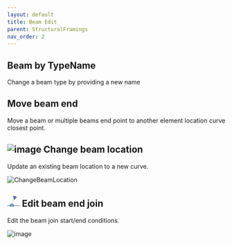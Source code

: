 ```yaml
---
layout: default
title: Beam Edit
parent: StructuralFramings
nav_order: 2
---
```


## Beam by TypeName

Change a beam type by providing a new name

## Move beam end

Move a beam or multiple beams end point to another element location curve closest point.

## ![image](https://raw.githubusercontent.com/giobel/ReviTab/master/ReviTab/Resources/changebeamlocation.png) Change beam location

Update an existing beam location to a new curve.

![ChangeBeamLocation](https://user-images.githubusercontent.com/27025848/165228545-fa822d43-1597-41cc-a399-7fc1fb17fecb.gif)


## ![image](https://raw.githubusercontent.com/giobel/ReviTab/master/ReviTab/Resources/joinEnd.png) Edit beam end join

Edit the beam join start/end conditions.

![image](https://user-images.githubusercontent.com/27025848/165228727-29ca3d8a-f24f-460f-97d4-e98c7f5b6c29.png)